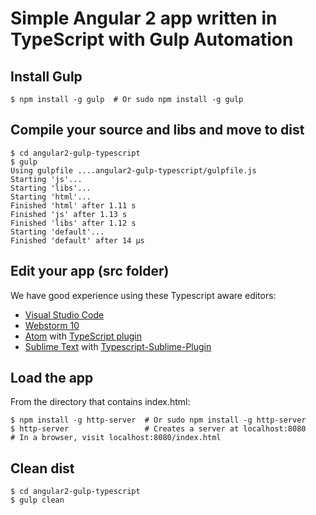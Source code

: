 # Simple Angular 2 app written in TypeScript with Gulp Automation

## Install Gulp

    $ npm install -g gulp  # Or sudo npm install -g gulp

## Compile your source and libs and move to dist

    $ cd angular2-gulp-typescript
    $ gulp
    Using gulpfile ....angular2-gulp-typescript/gulpfile.js
    Starting 'js'...
    Starting 'libs'...
    Starting 'html'...
    Finished 'html' after 1.11 s
    Finished 'js' after 1.13 s
    Finished 'libs' after 1.12 s
    Starting 'default'...
    Finished 'default' after 14 μs

## Edit your app (src folder)
We have good experience using these Typescript aware editors:

* [Visual Studio Code](https://code.visualstudio.com/)
* [Webstorm 10](https://www.jetbrains.com/webstorm/download/)
* [Atom](https://atom.io/) with [TypeScript plugin](https://atom.io/packages/atom-typescript)
* [Sublime Text](http://www.sublimetext.com/3) with [Typescript-Sublime-Plugin](https://github.com/Microsoft/Typescript-Sublime-plugin#installation)

## Load the app
From the directory that contains index.html:

    $ npm install -g http-server  # Or sudo npm install -g http-server
    $ http-server                 # Creates a server at localhost:8080
    # In a browser, visit localhost:8080/index.html

## Clean dist

    $ cd angular2-gulp-typescript
    $ gulp clean
